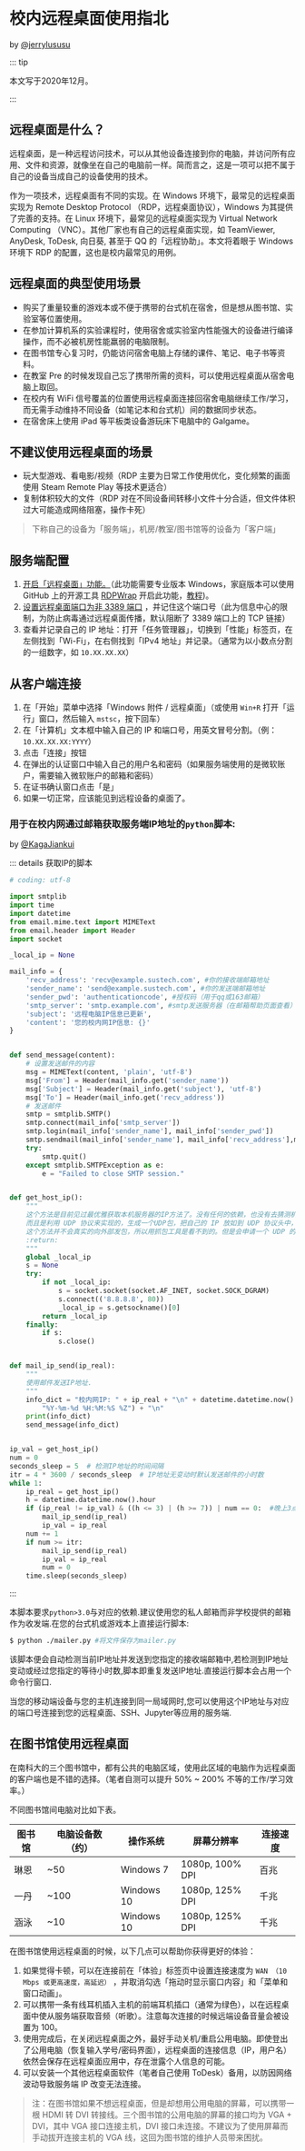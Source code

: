 # 校内远程桌面使用指北

by [@jerrylususu](https://github.com/jerrylususu)

::: tip

本文写于2020年12月。

:::

## 远程桌面是什么？

远程桌面，是一种远程访问技术，可以从其他设备连接到你的电脑，并访问所有应用、文件和资源，就像坐在自己的电脑前一样。简而言之，这是一项可以把不属于自己的设备当成自己的设备使用的技术。

作为一项技术，远程桌面有不同的实现。在 Windows 环境下，最常见的远程桌面实现为 Remote Desktop Protocol （RDP，远程桌面协议），Windows 为其提供了完善的支持。在 Linux 环境下，最常见的远程桌面实现为 Virtual Network Computing （VNC）。其他厂家也有自己的远程桌面实现，如 TeamViewer, AnyDesk, ToDesk, 向日葵, 甚至于 QQ 的「远程协助」。本文将着眼于 Windows 环境下 RDP 的配置，这也是校内最常见的用例。

## 远程桌面的典型使用场景

* 购买了重量较重的游戏本或不便于携带的台式机在宿舍，但是想从图书馆、实验室等位置使用。
* 在参加计算机系的实验课程时，使用宿舍或实验室内性能强大的设备进行编译操作，而不必被机房性能羸弱的电脑限制。
* 在图书馆专心复习时，仍能访问宿舍电脑上存储的课件、笔记、电子书等资料。
* 在教室 Pre 的时候发现自己忘了携带所需的资料，可以使用远程桌面从宿舍电脑上取回。
* 在校内有 WiFi 信号覆盖的位置使用远程桌面连接回宿舍电脑继续工作/学习，而无需手动维持不同设备（如笔记本和台式机）间的数据同步状态。
* 在宿舍床上使用 iPad 等平板类设备游玩床下电脑中的 Galgame。

## 不建议使用远程桌面的场景

* 玩大型游戏、看电影/视频（RDP 主要为日常工作使用优化，变化频繁的画面使用 Steam Remote Play 等技术更适合）
* 复制体积较大的文件（RDP 对在不同设备间转移小文件十分合适，但文件体积过大可能造成网络阻塞，操作卡死）

> 下称自己的设备为「服务端」，机房/教室/图书馆等的设备为「客户端」

## 服务端配置

1. [开启「远程桌面」功能。](https://support.microsoft.com/zh-cn/windows/%E5%A6%82%E4%BD%95%E4%BD%BF%E7%94%A8%E8%BF%9C%E7%A8%8B%E6%A1%8C%E9%9D%A2-5fe128d5-8fb1-7a23-3b8a-41e636865e8c)（此功能需要专业版本 Windows，家庭版本可以使用 GitHub 上的开源工具 [RDPWrap](https://github.com/stascorp/rdpwrap) 开启此功能，[教程](https://www.iplaysoft.com/rdp-wrapper-library.html))。
2. [设置远程桌面端口为非 3389 端口](https://docs.microsoft.com/zh-cn/windows-server/remote/remote-desktop-services/clients/change-listening-port) ，并记住这个端口号（此为信息中心的限制，为防止病毒通过远程桌面传播，默认阻断了 3389 端口上的 TCP 链接）
3. 查看并记录自己的 IP 地址：打开「任务管理器」，切换到「性能」标签页，在左侧找到「Wi-Fi」，在右侧找到「IPv4 地址」并记录。（通常为以小数点分割的一组数字，如 `10.XX.XX.XX`）

## 从客户端连接

1. 在「开始」菜单中选择「Windows 附件 / 远程桌面」（或使用 `Win+R` 打开「运行」窗口，然后输入 `mstsc`，按下回车）
2. 在「计算机」文本框中输入自己的 IP 和端口号，用英文冒号分割。（例：`10.XX.XX.XX:YYYY`）
3. 点击「连接」按钮
4. 在弹出的认证窗口中输入自己的用户名和密码（如果服务端使用的是微软账户，需要输入微软账户的邮箱和密码）
5. 在证书确认窗口点击「是」
6. 如果一切正常，应该能见到远程设备的桌面了。

### 用于在校内网通过邮箱获取服务端IP地址的``python``脚本:
by [@KagaJiankui](https://github.com/KagaJiankui)

::: details 获取IP的脚本

```python
# coding: utf-8

import smtplib
import time
import datetime
from email.mime.text import MIMEText
from email.header import Header
import socket

_local_ip = None

mail_info = {
    'recv_address': 'recv@example.sustech.com', #你的接收端邮箱地址
    'sender_name': 'send@example.sustech.com', #你的发送端邮箱地址
    'sender_pwd': 'authenticationcode', #授权码（用于qq或163邮箱）
    'smtp_server': 'smtp.example.com', #smtp发送服务器（在邮箱帮助页面查看）
    'subject': '远程电脑IP信息已更新',
    'content': '您的校内网IP信息: {}'
}


def send_message(content):
    # 设置发送邮件的内容
    msg = MIMEText(content, 'plain', 'utf-8')
    msg['From'] = Header(mail_info.get('sender_name'))
    msg['Subject'] = Header(mail_info.get('subject'), 'utf-8')
    msg['To'] = Header(mail_info.get('recv_address'))
    # 发送邮件
    smtp = smtplib.SMTP()
    smtp.connect(mail_info['smtp_server'])
    smtp.login(mail_info['sender_name'], mail_info['sender_pwd'])
    smtp.sendmail(mail_info['sender_name'], mail_info['recv_address'],msg.as_string())
    try:
        smtp.quit()
    except smtplib.SMTPException as e:
        e = "Failed to close SMTP session."


def get_host_ip():
    """
    这个方法是目前见过最优雅获取本机服务器的IP方法了。没有任何的依赖，也没有去猜测机器上的网络设备信息。
    而且是利用 UDP 协议来实现的，生成一个UDP包，把自己的 IP 放如到 UDP 协议头中，然后从UDP包中获取本机的IP。
    这个方法并不会真实的向外部发包，所以用抓包工具是看不到的。但是会申请一个 UDP 的端口，所以如果经常调用也会比较耗时的，这里如果需要可以将查询到的IP给缓存起来，性能可以获得很大提升。
    :return:
    """
    global _local_ip
    s = None
    try:
        if not _local_ip:
            s = socket.socket(socket.AF_INET, socket.SOCK_DGRAM)
            s.connect(('8.8.8.8', 80))
            _local_ip = s.getsockname()[0]
        return _local_ip
    finally:
        if s:
            s.close()


def mail_ip_send(ip_real):
    """
    使用邮件发送IP地址.
    """
    info_dict = "校内网IP: " + ip_real + "\n" + datetime.datetime.now().strftime(
        "%Y-%m-%d %H:%M:%S %Z") + "\n"
    print(info_dict)
    send_message(info_dict)


ip_val = get_host_ip()
num = 0
seconds_sleep = 5  # 检测IP地址的时间间隔
itr = 4 * 3600 / seconds_sleep  # IP地址无变动时默认发送邮件的小时数
while 1:
    ip_real = get_host_ip()
    h = datetime.datetime.now().hour
    if (ip_real != ip_val) & ((h <= 3) | (h >= 7)) | num == 0:  #晚上3点到早7点之间不发送IP
        mail_ip_send(ip_real)
        ip_val = ip_real
    num += 1
    if num >= itr:
        mail_ip_send(ip_real)
        ip_val = ip_real
        num = 0
    time.sleep(seconds_sleep)
```
:::

本脚本要求``python>3.0``与对应的依赖.建议使用您的私人邮箱而非学校提供的邮箱作为收发端.在您的台式机或游戏本上直接运行脚本:

```bash
$ python ./mailer.py #将文件保存为mailer.py
```
该脚本便会自动检测当前IP地址并发送到您指定的接收端邮箱中,若检测到IP地址变动或经过您指定的等待小时数,脚本即重复发送IP地址.直接运行脚本会占用一个命令行窗口.

当您的移动端设备与您的主机连接到同一局域网时,您可以使用这个IP地址与对应的端口号连接到您的远程桌面、SSH、Jupyter等应用的服务端.

## 在图书馆使用远程桌面

在南科大的三个图书馆中，都有公共的电脑区域，使用此区域的电脑作为远程桌面的客户端也是不错的选择。（笔者自测可以提升 50% ~ 200% 不等的工作/学习效率。）

不同图书馆间电脑对比如下表。

| 图书馆 | 电脑设备数（约） | 操作系统   | 屏幕分辨率      | 连接速度 |
| ------ | ---------- | ---------- | --------------- | -------- |
| 琳恩   | ~50        | Windows 7  | 1080p, 100% DPI | 百兆     |
| 一丹   | ~100       | Windows 10 | 1080p, 125% DPI | 千兆     |
| 涵泳   | ~10        | Windows 10 | 1080p, 125% DPI | 千兆     |


在图书馆使用远程桌面的时候，以下几点可以帮助你获得更好的体验：

1. 如果觉得卡顿，可以在连接前在「体验」标签页中设置连接速度为 `WAN （10 Mbps 或更高速度，高延迟）` ，并取消勾选「拖动时显示窗口内容」和「菜单和窗口动画」。
2. 可以携带一条有线耳机插入主机的前端耳机插口（通常为绿色），以在远程桌面中使从服务端获取音频（听歌）。注意每次连接的时候远端设备音量会被设置为 100。
3. 使用完成后，在关闭远程桌面之外，最好手动关机/重启公用电脑。即使登出了公用电脑（恢复输入学号/密码界面），远程桌面的连接信息（IP，用户名）依然会保存在远程桌面应用中，存在泄露个人信息的可能。
4. 可以安装一个其他远程桌面软件（笔者自己使用 ToDesk）备用，以防因网络波动导致服务端 IP 改变无法连接。

> 注：在图书馆如果不想远程桌面，但是却想用公用电脑的屏幕，可以携带一根 HDMI 转 DVI 转接线。三个图书馆的公用电脑的屏幕的接口均为 VGA + DVI，其中 VGA 接口连接主机，DVI 接口未连接。不建议为了使用屏幕而手动拔开连接主机的 VGA 线，这回为图书馆的维护人员带来困扰。


